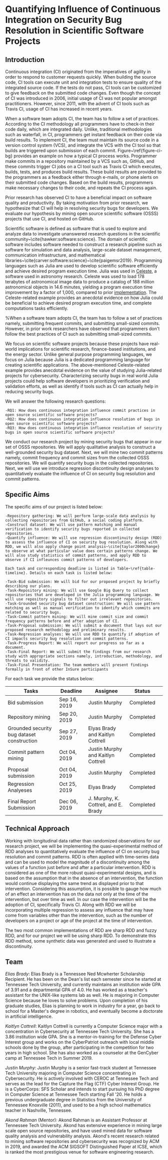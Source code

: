 # Quantifying Influence of Continuous Integration on Security Bug Resolution in Scientific Software Projects 

## Introduction 

Continuous integration (CI) originated from the imperatives of agility in order to respond to customer requests quickly. When building the source code, CI tools can execute unit and integration tests to ensure quality of the integrated source code. If the tests do not pass, CI tools can be customized to give feedback on the submitted code changes. Even though the concept of CI was introduced in 2006, initial usage of CI was not popular amongst practitioners. However, since 2011, with the advent of CI tools such as Travis CI, usage of CI has increased in recent years.

When a software team adopts CI, the team has to follow a set of practices. According to the CI methodology all programmers have to check-in their code daily, which are integrated daily. Unlike, traditional methodologies such as waterfall, in CI, programmers get instant feedback on their code via build results. To implement CI, the team must maintain its source code in a version control system (VCS), and integrate the VCS with the CI tool so that builds are triggered upon submission of each commit. Figure~\ref{figure-ci-bg} provides an example on how a typical CI process works. Programmer make commits in a repository maintained by a VCS such as, GitHub, and these commits trigger CI jobs on a CI tool such as Travis CI which executes, builds, tests, and produces build results. These build results are provided to the programmers as a feedback either through e-mails, or phone alerts on their submitted code changes. Based on the build results, programmers make necessary changes to their code, and repeats the CI process again.

Prior research has observed CI to have a beneficial impact on software quality and productivity. By taking motivation from prior research, we hypothesize that CI will help in resolving security bugs for developers. We evaluate our hypothesis by mining open source scientific software (OSSS) projects that use CI, and hosted on GitHub. 

Scientific software is defined as software that is used to explore and analyze data to investigate unanswered research questions in the scientific community~\cite{hawker:software:science}. The domain of scientific software includes software needed to construct a research  pipeline such as software   for   simulation   and   data   analysis, large-scale dataset management,  communication  infrastructure,  and mathematical libraries~\cite{carver:software:science}~\cite{paigemsr2019}. Programming languages such as Julia are used to develop scientific software efficiently and achieve desired program execution time. Julia was used in [Celeste](https://www.hpcwire.com/off-the-wire/julia-joins-petaflop-club/), a software used in astronomy research. Celeste was used to load 178 terabytes of astronomical image data to produce a catalog of 188 million astronomical objects in 14.6 minutes, yielding a program execution time improvement by a factor of 1,000, compared to prior [implementation](https://juliacomputing.com/case-studies/celeste.html). The Celeste-related example provides an anecdotal evidence on how Julia could be beneficial to achieve desired program execution time, and complete computations tasks efficiently.  

%When a software team adopts CI, the team has to follow a set of practices namely, submitting frequent commits, and submitting small-sized commits. However, in prior work researchers have observed that programmers don't follow the best practices of CI such as submitting small-sized commits. 

We focus on scientific software projects because these projects have real-world implications for scientific research, finance-based institutions, and the energy sector. Unlike general purpose programming languages, we focus on Julia because Julia is a dedicated programming language for creating scientific applications. The above-mentioned Celeste-related example provides anecdotal evidence on the value of studying Julia-related projects for cybersecurity. Characterizing security bugs in real world Julia projects could help software developers in prioritizing verification and validation efforts, as well as identify if tools such as CI can actually help in reducing security bugs.    

We will answer the following research questions: 

    -RQ1: How does continuous integration influence commit practices in open source scientific software projects?
    -RQ2: How does continuous integration influence resolution of bugs in open source scientific software projects?
    -RQ3: How does continuous integration influence resolution of security bugs in open source scientific software projects?

We conduct our research project by mining security bugs that appear in our set of OSSS repositories. We will apply qualitative analysis to construct a well-grounded security bug dataset. Next, we will mine two commit patterns namely, commit frequency and commit sizes from the collected OSSS repositories. We will quantify security bugs in the collected repositories. Next, we will use we introduce regression discontinuity design analyses to quantitatively evaluate the influence of CI on security bug resolution and commit patterns.  

## Specific Aims

The specific aims of our project is listed below: 

    -Repository gathering: We will perform large-scale data analysis by collecting repositories from GitHub, a social coding platform.
    -Construct dataset: We will use pattern matching and manual verification to identify security bugs reported in collected repositories. 
    -Quantify influence: We will use regression discontinuity design (RDD) to assess the influence of CI on security bug resolution. Along with RDD, we will also apply change point analysis~\cite{taylor2000change} to observe at what particular value does certain patterns change. We will also study statistics of commit patterns, and apply RDD to observe if CI infleunces commit patterns of developers.     

    Each task and corresponding deadline is listed in Table~\ref{table-timeline}. Details on each task is listed below: 

    -Task-Bid submission: We will bid for our proposed project by briefly describing our plans.
    -Task-Repository mining: We will use Google Big Query to collect repositories that are developed in the Julia programming language. We will use repository signals to filter out irrelevant repositories.  
    -Task-Grounded security bug dataset construction: We will use pattern matching as well as manual verification to identify which commits are related to security bugs. 
    -Task-Commit pattern mining: We will mine commit size and commit frequency patterns before and after adoption of CI. 
    -Task-Proposal submission: We will submit a document that lays out our proposed research methodology and preliminary results.  
    -Task-Regression analyses: We will use RDD to quantify if adoption of CI impacts security bug resolution and commit patterns. 
    -Task-Progress Report: We will report our progress so far as a document. 
    -Task-Final Report: We will submit the findings from our research study with appropriate sections namely, introduction, methodology, and threats to validity. 
    -Task-Final Presentation: The team members will present findings formally in front of other InSure participants

For each task we provide the status below: 

| Tasks                                      | Deadline     | Assignee                             | Status    |   |
|--------------------------------------------|--------------|--------------------------------------|-----------|---|
| Bid submission                             | Sep 16, 2019 | Justin Murphy                        | Completed |   |
| Repository mining                          | Sep 20, 2019 | Justin Murphy                        | Completed |   |
| Grounded security bug dataset construction | Sep 27, 2019 | Elyas Brady   and Kaitlyn Cottrell   | Completed |   |
| Commit pattern mining                      | Oct 04, 2019 | Justin Murphy and Kaitlyn Cottrell   | Completed |   |
| Proposal submission                        | Oct 04, 2019 | Justin Murphy                        | Completed |   |
| Regression Analyeses                       | Oct 25, 2019 | Elyas Brady                          | Completed |   |
| Final Report Submission                    | Dec 06, 2019 | J. Murphy, K. Cottrell, and E. Brady | Completed |   |

## Technical Approach

Working with longitudinal data rather than randomized observations for our research project, we will be implementing the quasi-experimental method of RDD analyses to quantitatively evaluate the influence of CI on security bug resolution and commit patterns. RDD is often applied with time-series data and can be used to model the magnitude of a discontinuity among the values of a function just before and after a particular intervention. RDD is considered as one of the more robust quasi-experimental designs, and is based on the assumption that in the absence of an intervention, the function would continue displaying the same trend as displayed prior to that intervention. Considering this assumption, it is possible to gauge how much of an effect an intervention has on the data not only at the time of the intervention, but over time as well. In our case the intervention will be the adoption of CI, specifically Travis CI. Along with RDD we will be incorporating multiple regression to assess any influence that may have come from variables other than the intervention, such as the number of developers on a project or age of the project at the time of intervention.

The two most common implementations of RDD are sharp RDD and fuzzy RDD, and for our project we will be using sharp RDD. To demonstrate this RDD method, some synthetic data was generated and used to illustrate a discontinuity.

## Team 

*Elias Brady*: Elias Brady is a Tennessee Ned Mcwherter Scholarship Recipient. He has been on the Dean's list each semester since he started at Tennessee Tech University, and currently maintains an institution wide GPA of 3.91 and a departmental GPA of 4.0. He has worked as a teacher's assistant for the UNIX-like systems lab as well. He is majoring in Computer Science because he loves to solve problems. Upon completion of his graduate studies, Elias is planning to work in industry for a year, go back to school for a Master's degree in robotics, and eventually become a doctorate in artificial intelligence.
 
*Kaitlyn Cottrell*: Kaitlyn Cottrell is currently a Computer Science major with a concentration in Cybersecurity at Tennessee Tech University. She has a 3.86 institution wide GPA. She is a mentor-in-training for the Defense Cyber Interest group and works on the CyberPatriot outreach with local middle schools done by the group, after participating in the competition for two years in high school. She has also worked as a counselor at the GenCyber camp at Tennessee Tech in Summer 2019. 

*Justin Murphy*: Justin Murphy is a senior fast-track student at Tennessee Tech University majoring in Computer Science concentrating in Cybersecurity.  He is actively involved with CEROC at Tennessee Tech and serves as the lead for the Capture the Flag (CTF) Cyber Interest Group.  He is a CyberCorps: SFS Scholar and intends to start pursuing his PhD degree in Computer Science at Tennessee Tech starting Fall '20.  He holds a previous undergraduate degree in Statistics from the University of Tennessee Knoxville (2011), and used to be a high school mathematics teacher in Nashville, Tennessee. 

*Akond Rahman* (Mentor): Akond Rahman is an Assistant Professor at Tennessee Tech University. Akond has extensive experience in mining large scale open source repositories, and have used mined data for software quality analysis and vulnerability analysis. Akond's recent research related to mining software repositories and cybersecurity was recognized by ACM in 2019, and awarded the ACM SIGSOFT Distinguished Paper at ICSE, which is ranked the most prestigious venue for software engineering research.  